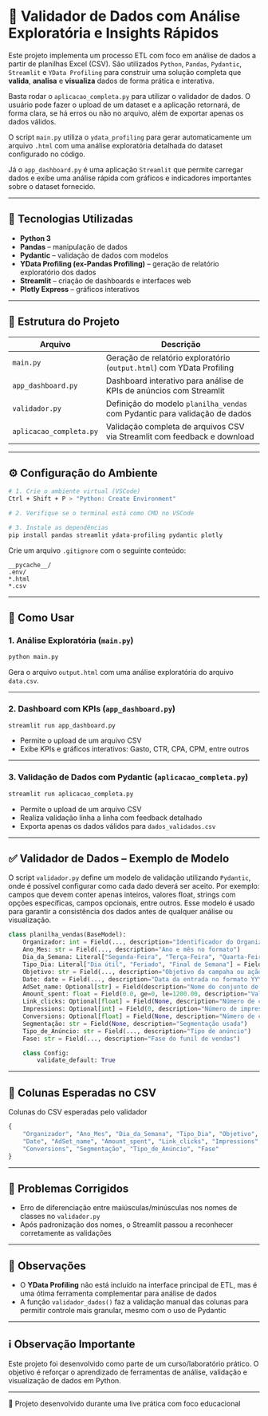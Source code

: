
# 🧪 Validador de Dados com Análise Exploratória e Insights Rápidos 

Este projeto implementa um processo ETL com foco em análise de dados a partir de planilhas Excel (CSV). São utilizados `Python`, `Pandas`, `Pydantic`, `Streamlit` e `YData Profiling` para construir uma solução completa que **valida**, **analisa** e **visualiza** dados de forma prática e interativa.


Basta rodar o `aplicacao_completa.py` para utilizar o validador de dados. O usuário pode fazer o upload de um dataset e a aplicação retornará, de forma clara, se há erros ou não no arquivo, além de exportar apenas os dados válidos.

O script `main.py` utiliza o `ydata_profiling` para gerar automaticamente um arquivo `.html` com uma análise exploratória detalhada do dataset configurado no código.

Já o `app_dashboard.py` é uma aplicação `Streamlit` que permite carregar dados e exibe uma análise rápida com gráficos e indicadores importantes sobre o dataset fornecido.

---

## 🚀 Tecnologias Utilizadas

- **Python 3**
- **Pandas** – manipulação de dados
- **Pydantic** – validação de dados com modelos
- **YData Profiling (ex-Pandas Profiling)** – geração de relatório exploratório dos dados
- **Streamlit** – criação de dashboards e interfaces web
- **Plotly Express** – gráficos interativos

---

## 🧱 Estrutura do Projeto

| Arquivo                 | Descrição                                                                 |
|-------------------------|---------------------------------------------------------------------------|
| `main.py`               | Geração de relatório exploratório (`output.html`) com YData Profiling     |
| `app_dashboard.py`      | Dashboard interativo para análise de KPIs de anúncios com Streamlit       |
| `validador.py`          | Definição do modelo `planilha_vendas` com Pydantic para validação de dados |
| `aplicacao_completa.py` | Validação completa de arquivos CSV via Streamlit com feedback e download  |

---

## ⚙️ Configuração do Ambiente

```bash
# 1. Crie o ambiente virtual (VSCode)
Ctrl + Shift + P > "Python: Create Environment"

# 2. Verifique se o terminal está como CMD no VSCode

# 3. Instale as dependências
pip install pandas streamlit ydata-profiling pydantic plotly
```

Crie um arquivo `.gitignore` com o seguinte conteúdo:

```
__pycache__/
.env/
*.html
*.csv
```

---

## 🧪 Como Usar

### 1. Análise Exploratória (`main.py`)

```bash
python main.py
```

Gera o arquivo `output.html` com uma análise exploratória do arquivo `data.csv`.

---

### 2. Dashboard com KPIs (`app_dashboard.py`)

```bash
streamlit run app_dashboard.py
```

- Permite o upload de um arquivo CSV  
- Exibe KPIs e gráficos interativos: Gasto, CTR, CPA, CPM, entre outros

---

### 3. Validação de Dados com Pydantic (`aplicacao_completa.py`)
```bash
streamlit run aplicacao_completa.py
```

- Permite o upload de um arquivo CSV  
- Realiza validação linha a linha com feedback detalhado  
- Exporta apenas os dados válidos para `dados_validados.csv`

---

## ✅ Validador de Dados – Exemplo de Modelo
O script `validador.py` define um modelo de validação utilizando `Pydantic`, onde é possível configurar como cada dado deverá ser aceito. Por exemplo: campos que devem conter apenas inteiros, valores float, strings com opções específicas, campos opcionais, entre outros. Esse modelo é usado para garantir a consistência dos dados antes de qualquer análise ou visualização.
```python
class planilha_vendas(BaseModel):
    Organizador: int = Field(..., description="Identificador do Organizador")
    Ano_Mes: str = Field(..., description="Ano e mês no formato")
    Dia_da_Semana: Literal["Segunda-Feira", "Terça-Feira", "Quarta-Feira", "Quinta-Feira", "Sexta-Feira", "Sábado", "Domingo"] = Field(..., description="Classificação do dia da semana.")
    Tipo_Dia: Literal["Dia útil", "Feriado", "Final de Semana"] = Field(..., description="Classificação do dia: útil, feriado, etc.")
    Objetivo: str = Field(..., description="Objetivo da campaha ou ação")
    Date: date = Field(..., description="Data da entrada no formato YYYY-MM-DD")
    AdSet_name: Optional[str] = Field(description="Nome do conjunto de anúncios")
    Amount_spent: float = Field(0.0, ge=0, le=1200.00, description="Valor gasto no anúncio (mínimo 0, máximo 589.96")
    Link_clicks: Optional[float] = Field(None, description="Número de cliques no link", nullable=True)
    Impressions: Optional[int] = Field(0, description="Número de impressões do anúncio", nullable=True)
    Conversions: Optional[float] = Field(None, description="Número de conversões", nullable=True)
    Segmentação: str = Field(None, description="Segmentação usada")
    Tipo_de_Anúncio: str = Field(..., description="Tipo de anúncio")
    Fase: str = Field(..., description="Fase do funil de vendas")

    class Config:
        validate_default: True
```

---

## 📌 Colunas Esperadas no CSV
Colunas do CSV esperadas pelo validador
```python
{
    "Organizador", "Ano_Mes", "Dia_da_Semana", "Tipo_Dia", "Objetivo",
    "Date", "AdSet_name", "Amount_spent", "Link_clicks", "Impressions",
    "Conversions", "Segmentação", "Tipo_de_Anúncio", "Fase"
}
```

---

## 🐞 Problemas Corrigidos

- Erro de diferenciação entre maiúsculas/minúsculas nos nomes de classes no `validador.py`  
- Após padronização dos nomes, o Streamlit passou a reconhecer corretamente as validações

---

## 📌 Observações

- O **YData Profiling** não está incluído na interface principal de ETL, mas é uma ótima ferramenta complementar para análise de dados  
- A função `validador_dados()` faz a validação manual das colunas para permitir controle mais granular, mesmo com o uso de Pydantic

---

## ℹ️ Observação Importante

Este projeto foi desenvolvido como parte de um curso/laboratório prático. O objetivo é reforçar o aprendizado de ferramentas de análise, validação e visualização de dados em Python.

---

🔹 Projeto desenvolvido durante uma live prática com foco educacional
